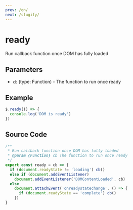 ```yaml
---
prev: /on/
next: /slugify/
---
```


# ready

Run callback function once DOM has fully loaded

## Parameters

- `cb` (type: Function) - The function to run once ready

## Example

```js
$.ready(() => {
  console.log('DOM is ready')
})
```

## Source Code

```js
/**
 * Run callback function once DOM has fully loaded
 * @param {Function} cb The function to run once ready
 */
export const ready = cb => {
  if (document.readyState != 'loading') cb()
  else if (document.addEventListener)
    document.addEventListener('DOMContentLoaded', cb)
  else
    document.attachEvent('onreadystatechange', () => {
      if (document.readyState == 'complete') cb()
    })
}
```
